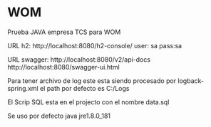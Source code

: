 # WOM
Prueba JAVA empresa TCS para WOM

URL h2:
http://localhost:8080/h2-console/
user: sa
pass:sa

URL swagger:
http://localhost:8080/v2/api-docs
http://localhost:8080/swagger-ui.html

Para tener archivo de log este esta siendo procesado por logback-spring.xml
el path por defecto es C:/Logs

El Scrip SQL esta en el projecto con el nombre data.sql

Se uso por defecto java jre1.8.0_181 
